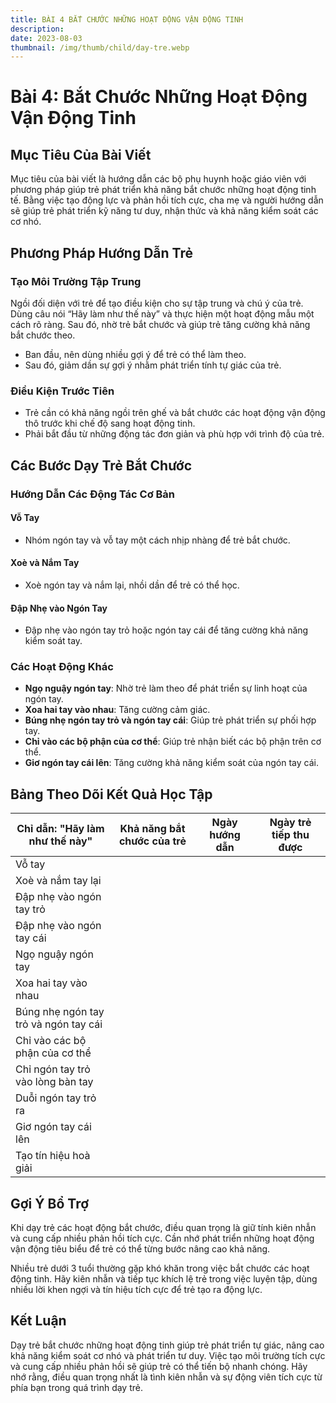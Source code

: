 ```yaml
---
title: BÀI 4 BẮT CHƯỚC NHỮNG HOẠT ĐỘNG VẬN ĐỘNG TINH
description: 
date: 2023-08-03
thumbnail: /img/thumb/child/day-tre.webp
---
```

# Bài 4: Bắt Chước Những Hoạt Động Vận Động Tinh

## Mục Tiêu Của Bài Viết

Mục tiêu của bài viết là hướng dẫn các bộ phụ huynh hoặc giáo viên với phương pháp giúp trẻ phát triển khả năng bắt chước những hoạt động tinh tế. Bằng việc tạo động lực và phản hồi tích cực, cha mẹ và người hướng dẫn sẽ giúp trẻ phát triển kỹ năng tư duy, nhận thức và khả năng kiểm soát các cơ nhó.

## Phương Pháp Hướng Dẫn Trẻ

### Tạo Môi Trường Tập Trung

Ngồi đối diện với trẻ để tạo điều kiện cho sự tập trung và chú ý của trẻ. Dùng câu nói “Hãy làm như thế này” và thực hiện một hoạt động mẫu một cách rõ ràng. Sau đó, nhờ trẻ bắt chước và giúp trẻ tăng cường khả năng bắt chước theo.

- Ban đầu, nên dùng nhiều gợi ý để trẻ có thể làm theo.
- Sau đó, giảm dần sự gợi ý nhằm phát triển tính tự giác của trẻ.

### Điều Kiện Trước Tiên

- Trẻ cần có khả năng ngồi trên ghế và bắt chước các hoạt động vận động thô trước khi chế độ sang hoạt động tinh.
- Phải bắt đầu từ những động tác đơn giản và phù hợp với trình độ của trẻ.

## Các Bước Dạy Trẻ Bắt Chước

### Hướng Dẫn Các Động Tác Cơ Bản

#### Vỗ Tay
- Nhóm ngón tay và vỗ tay một cách nhịp nhàng để trẻ bắt chước.

#### Xoè và Nắm Tay
- Xoè ngón tay và nắm lại, nhồi dần để trẻ có thể học.

#### Đập Nhẹ vào Ngón Tay
- Đập nhẹ vào ngón tay trỏ hoặc ngón tay cái để tăng cường khả năng kiểm soát tay.

### Các Hoạt Động Khác

- **Ngọ nguậy ngón tay**: Nhờ trẻ làm theo để phát triển sự linh hoạt của ngón tay.
- **Xoa hai tay vào nhau**: Tăng cường cảm giác.
- **Búng nhẹ ngón tay trỏ và ngón tay cái**: Giúp trẻ phát triển sự phối hợp tay.
- **Chỉ vào các bộ phận của cơ thể**: Giúp trẻ nhận biết các bộ phận trên cơ thể.
- **Giơ ngón tay cái lên**: Tăng cường khả năng kiểm soát của ngón tay cái.

## Bảng Theo Dõi Kết Quả Học Tập

| Chỉ dẫn: "Hãy làm như thế này" | Khả năng bắt chước của trẻ | Ngày hướng dẫn | Ngày trẻ tiếp thu được |
|-------------------------------|---------------------------|----------------|---------------------|
| Vỗ tay                    |                           |                |                     |
| Xoè và nắm tay lại        |                           |                |                     |
| Đập nhẹ vào ngón tay trỏ  |                           |                |                     |
| Đập nhẹ vào ngón tay cái  |                           |                |                     |
| Ngọ nguậy ngón tay        |                           |                |                     |
| Xoa hai tay vào nhau      |                           |                |                     |
| Búng nhẹ ngón tay trỏ và ngón tay cái |                           |                |                     |
| Chỉ vào các bộ phận của cơ thể |                           |                |                     |
| Chỉ ngón tay trỏ vào lòng bàn tay |                           |                |                     |
| Duỗi ngón tay trỏ ra     |                           |                |                     |
| Giơ ngón tay cái lên     |                           |                |                     |
| Tạo tín hiệu hoà giải    |                           |                |                     |

## Gợi Ý Bổ Trợ

Khi dạy trẻ các hoạt động bắt chước, điều quan trọng là giữ tính kiên nhẫn và cung cấp nhiều phản hồi tích cực. Cần nhớ phát triển những hoạt động vận động tiêu biểu để trẻ có thể từng bước nâng cao khả năng.

Nhiều trẻ dưới 3 tuổi thường gặp khó khăn trong việc bắt chước các hoạt động tinh. Hãy kiên nhẫn và tiếp tục khích lệ trẻ trong việc luyện tập, dùng nhiều lời khen ngợi và tín hiệu tích cực để trẻ tạo ra động lực.

## Kết Luận

Dạy trẻ bắt chước những hoạt động tinh giúp trẻ phát triển tự giác, nâng cao khả năng kiểm soát cơ nhó và phát triển tư duy. Việc tạo môi trường tích cực và cung cấp nhiều phản hồi sẽ giúp trẻ có thể tiến bộ nhanh chóng. Hãy nhớ rằng, điều quan trọng nhất là tình kiên nhẫn và sự động viên tích cực từ phía bạn trong quá trình dạy trẻ.

